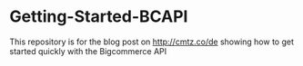 # Getting-Started-BCAPI
This repository is for the blog post on http://cmtz.co/de showing how to get started quickly with the Bigcommerce API
